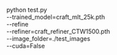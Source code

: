 python test.py \
    --trained_model=craft_mlt_25k.pth \
    --refine \
    --refiner=craft_refiner_CTW1500.pth \
    --image_folder=./test_images \
    --cuda=False